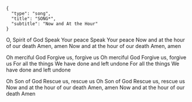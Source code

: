 ```
{
  "type": "song",
  "title": "SONG*",
  "subtitle": "Now and At the Hour"
}
```

O, Spirit of God
Speak Your peace
Speak Your peace
Now and at the hour of our death
Amen, amen
Now and at the hour of our death
Amen, amen

Oh merciful God
Forgive us, forgive us
Oh merciful God
Forgive us, forgive us
For all the things
We have done and left undone
For all the things
We have done and left undone

Oh Son of God
Rescue us, rescue us
Oh Son of God
Rescue us, rescue us
Now and at the hour of our death
Amen, amen
Now and at the hour of our death
Amen
